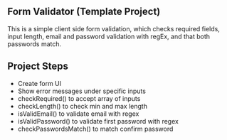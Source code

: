 ## Form Validator (Template Project)

This is a simple client side form validation, which checks required fields, input length, email and password validation with regEx, and that both passwords match.

## Project Steps

- Create form UI
- Show error messages under specific inputs
- checkRequired() to accept array of inputs
- checkLength() to check min and max length
- isValidEmail() to validate email with regex
- isValidPassword() to validate first password with regex
- checkPasswordsMatch() to match confirm password
